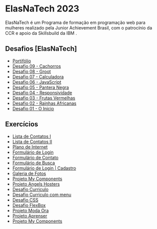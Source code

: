 
# ElasNaTech 2023

ElasNaTech é um Programa de formação em programação web para mulheres realizado pela Junior Achievement Brasil, com o patrocínio da CCR e apoio da Skillsbuild da IBM .

## Desafios [ElasNaTech]
<ul>
    <li>
        <a href="https://maytearaujo.github.io/portifolio-elas-na-tech" target="_blank">Portifólio</a>
    </li> 
    <li>
        <a href="https://maytearaujo.github.io/elasnatech/desafiosElasNaTech/desafio09" target="_blank">Desafio 09 - Cachorros</a>
    </li>
    <li>
        <a href="https://maytearaujo.github.io/elasnatech/desafiosElasNaTech/desafio08" target="_blank">Desafio 08 - Groot</a>
    </li> 
    <li>
        <a href="https://maytearaujo.github.io/elasnatech/desafiosElasNaTech/desafio07" target="_blank">Desafio 07 - Calculadora</a>
    </li> 
    <li>
        <a href="https://maytearaujo.github.io/elasnatech/desafiosElasNaTech/desafio06" target="_blank">Desafio 06 - JavaScript</a>
    </li> 
    <li>
        <a href="https://maytearaujo.github.io/elasnatech/desafiosElasNaTech/desafio05" target="_blank">Desafio 05 - Pantera Negra</a>
    </li> 
    <li>
        <a href="https://maytearaujo.github.io/elasnatech/desafiosElasNaTech/desafio04" target="_blank">Desafio 04 - Responsividade</a>
    </li>  
    <li>
        <a href="https://maytearaujo.github.io/elasnatech/desafiosElasNaTech/desafio03" target="_blank">Desafio 03 - Frutas Vermelhas</a>
    </li> 
    <li>
        <a href="https://maytearaujo.github.io/elasnatech/desafiosElasNaTech/desafio02" target="_blank">Desafio 02 - Rainhas Africanas</a>
    </li>
    <li>
        <a href="https://maytearaujo.github.io/elasnatech/desafiosElasNaTech/desafio01" target="_blank">Desafio 01 - O Inicio</a>
    </li> 
</ul>

## Exercícios
<ul>
    <li>
        <a href="https://maytearaujo.github.io/elasnatech/CursoWebFundamentos/projeto_contatos" target="_blank">Lista de Contatos I</a>
    </li>  
    <li>
        <a href="https://maytearaujo.github.io/elasnatech/CursoWebFundamentos/projeto_contatos_II" target="_blank">Lista de Contatos II</a>
    </li>
    <li>
        <a href="https://maytearaujo.github.io/elasnatech/CursoWebFundamentos/projeto-price-cards" target="_blank">Plano de Internet</a>
    </li>    
    <li>
        <a href="https://maytearaujo.github.io/elasnatech/CursoWebFundamentos/Formulario/login.html" target="_blank">Formulário de Login</a>
    </li>   
    <li>
        <a href="https://maytearaujo.github.io/elasnatech/CursoWebFundamentos/Formulario/contato.html" target="_blank">Formulário de Contato</a>
    </li>   
    <li>
        <a href="https://maytearaujo.github.io/elasnatech/CursoWebFundamentos/Formulario/busca.html" target="_blank">Formulário de Busca </a>
    </li>   
    <li>
        <a href="https://maytearaujo.github.io/elasnatech/CursoWebFundamentos/Formulario/login_cadastro" target="_blank">Formulário de Login | Cadastro </a>
    </li>   
    <li>
        <a href="https://maytearaujo.github.io/elasnatech/CursoWebFundamentos/transform/gallery.html" target="_blank">Galeria de Fotos</a>
    </li> 
    <li>
        <a href="https://maytearaujo.github.io/elasnatech/CursoWebFundamentos/ProjetoMyComponents/index.html" target="_blank">Projeto My Components</a>
    </li> 
    <li>
        <a href="https://maytearaujo.github.io/elasnatech/CursoWebFundamentos/ProjetoAngelsHosters/index.html" target="_blank">Projeto Angels Hosters</a>
    </li> 
    <li>
        <a href="https://maytearaujo.github.io/elasnatech/CursoWebFundamentos/desafioCurriculo/desafioCurriculo.html" target="_blank">Desafio Curriculo</a>
    </li> 
    <li>
        <a href="https://maytearaujo.github.io/elasnatech/CursoWebFundamentos/desafioCurriculo/desafioCurriculo_menu.html" target="_blank">Desafio Curriculo com menu</a>
    </li>    
    <li>
        <a href="https://maytearaujo.github.io/elasnatech/CursoWebFundamentos/ProjetoCSS-inicio" target="_blank">Desafio CSS</a>
    </li>    
    <li>
        <a href="https://maytearaujo.github.io/elasnatech/CursoWebFundamentos/ProjetoCSS-flexbox-desafio" target="_blank">Desafio FlexBox</a>
    </li> 
    <li>
        <a href="https://maytearaujo.github.io/elasnatech/CursoWebFundamentos/projetoModaOra" target="_blank">Projeto Moda Ora</a>
    </li>   
    <li>
        <a href="https://maytearaujo.github.io/elasnatech/CursoWebFundamentos/ProjetoAprenser" target="_blank">Projeto Aprenser</a>
    </li>   
    <li>
        <a href="https://maytearaujo.github.io/elasnatech/CursoWebFundamentos/ProjetoMyComponents/" target="_blank">Projeto My Components</a>
    </li>
</ul>


